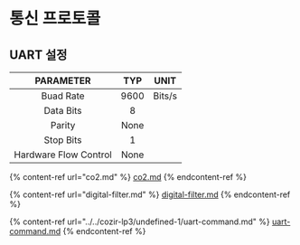 # 통신 프로토콜

## UART 설정

|       PARAMETER       |  TYP |  UNIT  |
| :-------------------: | :--: | :----: |
|       Buad Rate       | 9600 | Bits/s |
|       Data Bits       |   8  |        |
|         Parity        | None |        |
|       Stop Bits       |   1  |        |
| Hardware Flow Control | None |        |

{% content-ref url="co2.md" %}
[co2.md](co2.md)
{% endcontent-ref %}

{% content-ref url="digital-filter.md" %}
[digital-filter.md](digital-filter.md)
{% endcontent-ref %}

{% content-ref url="../../cozir-lp3/undefined-1/uart-command.md" %}
[uart-command.md](../../cozir-lp3/undefined-1/uart-command.md)
{% endcontent-ref %}
